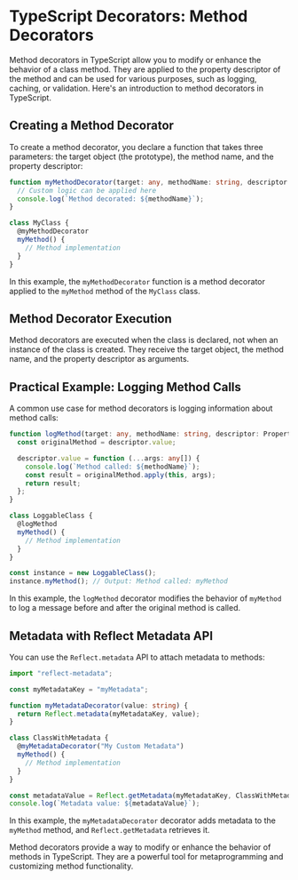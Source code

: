# TypeScript Decorators: Method Decorators

Method decorators in TypeScript allow you to modify or enhance the behavior of a class method. They are applied to the property descriptor of the method and can be used for various purposes, such as logging, caching, or validation. Here's an introduction to method decorators in TypeScript.

## Creating a Method Decorator

To create a method decorator, you declare a function that takes three parameters: the target object (the prototype), the method name, and the property descriptor:

```typescript
function myMethodDecorator(target: any, methodName: string, descriptor: PropertyDescriptor) {
  // Custom logic can be applied here
  console.log(`Method decorated: ${methodName}`);
}

class MyClass {
  @myMethodDecorator
  myMethod() {
    // Method implementation
  }
}
```

In this example, the `myMethodDecorator` function is a method decorator applied to the `myMethod` method of the `MyClass` class.

## Method Decorator Execution

Method decorators are executed when the class is declared, not when an instance of the class is created. They receive the target object, the method name, and the property descriptor as arguments.

## Practical Example: Logging Method Calls

A common use case for method decorators is logging information about method calls:

```typescript
function logMethod(target: any, methodName: string, descriptor: PropertyDescriptor) {
  const originalMethod = descriptor.value;

  descriptor.value = function (...args: any[]) {
    console.log(`Method called: ${methodName}`);
    const result = originalMethod.apply(this, args);
    return result;
  };
}

class LoggableClass {
  @logMethod
  myMethod() {
    // Method implementation
  }
}

const instance = new LoggableClass();
instance.myMethod(); // Output: Method called: myMethod
```

In this example, the `logMethod` decorator modifies the behavior of `myMethod` to log a message before and after the original method is called.

## Metadata with Reflect Metadata API

You can use the `Reflect.metadata` API to attach metadata to methods:

```typescript
import "reflect-metadata";

const myMetadataKey = "myMetadata";

function myMetadataDecorator(value: string) {
  return Reflect.metadata(myMetadataKey, value);
}

class ClassWithMetadata {
  @myMetadataDecorator("My Custom Metadata")
  myMethod() {
    // Method implementation
  }
}

const metadataValue = Reflect.getMetadata(myMetadataKey, ClassWithMetadata.prototype, "myMethod");
console.log(`Metadata value: ${metadataValue}`);
```

In this example, the `myMetadataDecorator` decorator adds metadata to the `myMethod` method, and `Reflect.getMetadata` retrieves it.

Method decorators provide a way to modify or enhance the behavior of methods in TypeScript. They are a powerful tool for metaprogramming and customizing method functionality.

